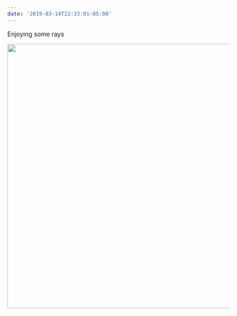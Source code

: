 ```yaml
---
date: '2019-03-14T22:33:01-05:00'
---
```

Enjoying some rays

<img src="uploads/2019/2067553086.jpg" width="600" height="600" alt="" />
